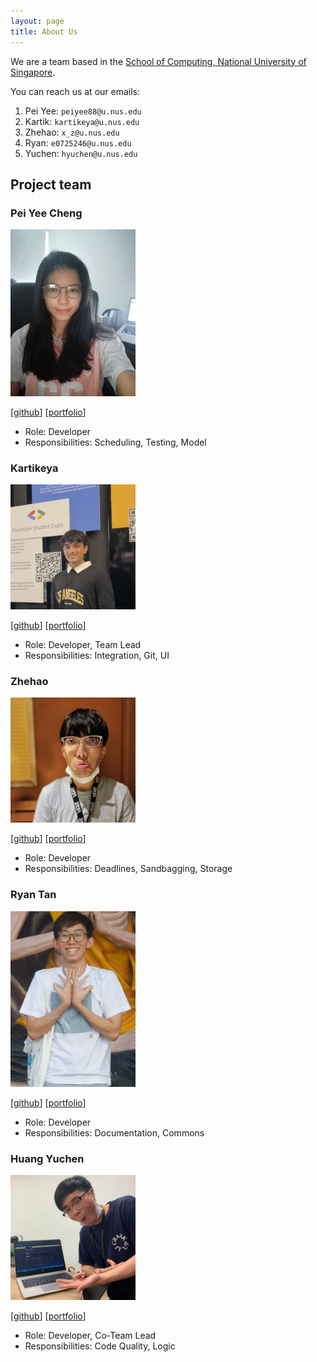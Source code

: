 ```yaml
---
layout: page
title: About Us
---
```


We are a team based in the [School of Computing, National University of Singapore](http://www.comp.nus.edu.sg).

You can reach us at our emails:
1. Pei Yee: `peiyee88@u.nus.edu`
2. Kartik: `kartikeya@u.nus.edu`
3. Zhehao: `x_z@u.nus.edu`
4. Ryan: `e0725246@u.nus.edu`
5. Yuchen: `hyuchen@u.nus.edu`

## Project team

### Pei Yee Cheng

<img src="images/peiyee88.png" width="200px">

[[github](https://github.com/peiyee88)]
[[portfolio](team/peiyee88.md)]

* Role: Developer
* Responsibilities: Scheduling, Testing, Model

### Kartikeya

<img src="images/kxrt.png" width="200px">

[[github](http://github.com/kxrt)]
[[portfolio](team/kxrt.md)]


* Role: Developer, Team Lead
* Responsibilities: Integration, Git, UI

### Zhehao

<img src="images/charles1026.png" width="200px">

[[github](http://github.com/Charles1026)]
[[portfolio](team/charles1026.md)]

* Role: Developer
* Responsibilities: Deadlines, Sandbagging, Storage

### Ryan Tan

<img src="images/ryan-tan00.png" width="200px">

[[github](https://github.com/Ryan-Tan00)]
[[portfolio](team/ryan-tan00.md)]

* Role: Developer
* Responsibilities: Documentation, Commons

### Huang Yuchen

<img src="images/nehcuy.png" width="200px">

[[github](http://github.com/nehcuy)]
[[portfolio](team/nehcuy.md)]

* Role: Developer, Co-Team Lead
* Responsibilities: Code Quality, Logic

